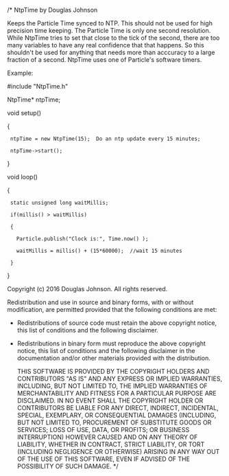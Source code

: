 /* NtpTime by Douglas Johnson

   Keeps the Particle Time synced to NTP.  This should not be used for
   high precision time keeping.  The Particle Time is only one second resolution.
   While NtpTime tries to set that close to the tick of the second, there
   are too many variables to have any real confidence that that happens.  So
   this shouldn't be used for anything that needs more than acccuracy to a large
   fraction of a second.  NtpTime uses one of Particle's software timers.

   Example:
   
   
   #include "NtpTime.h"

   NtpTime* ntpTime;
   
   void setup()
   
   {
   
     ntpTime = new NtpTime(15);  Do an ntp update every 15 minutes;
     
     ntpTime->start();
     
   }

   void loop()
   
   {
   
     static unsigned long waitMillis;
     
     if(millis() > waitMillis)
     
     {
     
       Particle.publish("Clock is:", Time.now() );
       
       waitMillis = millis() + (15*60000);  //wait 15 minutes
       
     }
     
   }

   Copyright (c) 2016 Douglas Johnson.  All rights reserved.

   Redistribution and use in source and binary forms, with or without
   modification, are permitted provided that the following conditions are met:

   - Redistributions of source code must retain the above copyright notice,
     this list of conditions and the following disclaimer.
   - Redistributions in binary form must reproduce the above copyright notice,
     this list of conditions and the following disclaimer in the documentation
     and/or other materials provided with the distribution.

     THIS SOFTWARE IS PROVIDED BY THE COPYRIGHT HOLDERS AND CONTRIBUTORS "AS IS"
     AND ANY EXPRESS OR IMPLIED WARRANTIES, INCLUDING, BUT NOT LIMITED TO, THE
     IMPLIED WARRANTIES OF MERCHANTABILITY AND FITNESS FOR A PARTICULAR PURPOSE
     ARE DISCLAIMED. IN NO EVENT SHALL THE COPYRIGHT HOLDER OR CONTRIBUTORS BE
     LIABLE FOR ANY DIRECT, INDIRECT, INCIDENTAL, SPECIAL, EXEMPLARY, OR
     CONSEQUENTIAL DAMAGES (INCLUDING, BUT NOT LIMITED TO, PROCUREMENT OF
     SUBSTITUTE GOODS OR SERVICES; LOSS OF USE, DATA, OR PROFITS; OR BUSINESS
     INTERRUPTION) HOWEVER CAUSED AND ON ANY THEORY OF LIABILITY, WHETHER IN
     CONTRACT, STRICT LIABILITY, OR TORT (INCLUDING NEGLIGENCE OR OTHERWISE)
     ARISING IN ANY WAY OUT OF THE USE OF THIS SOFTWARE, EVEN IF ADVISED OF THE
     POSSIBILITY OF SUCH DAMAGE.
*/
